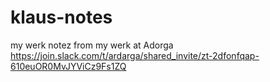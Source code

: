 # klaus-notes
my werk notez from my werk at Adorga 
https://join.slack.com/t/ardarga/shared_invite/zt-2dfonfqap-610euOR0MvJYViCz9Fs1ZQ
